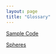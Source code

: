 ```yaml
---
layout: page
title: "Glossary"
---
```


[Sample Code](https://github.com/iondune/csc473-samplecode)

[Spheres](spheres)
